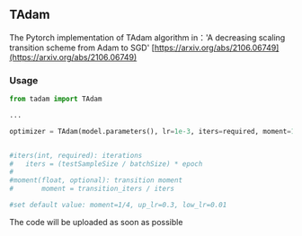 ## TAdam

The Pytorch implementation of TAdam algorithm in：'A decreasing scaling transition scheme from Adam to SGD'
[https://arxiv.org/abs/2106.06749](https://arxiv.org/abs/2106.06749)

### Usage

```python
from tadam import TAdam

...

optimizer = TAdam(model.parameters(), lr=1e-3, iters=required, moment=1/4, up_lr=0.3, low_lr=0.01)


#iters(int, required): iterations
#	iters = (testSampleSize / batchSize) * epoch
#
#moment(float, optional): transition moment
#       moment = transition_iters / iters

#set default value: moment=1/4, up_lr=0.3, low_lr=0.01
```





The code will be uploaded as soon as possible

